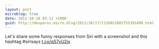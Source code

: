 ```yaml
---
layout: post
microblog: true
date: 2011-10-18 05:13 +1000
guid: http://desparoz.micro.blog/2011/10/17/t126012882755391490.html
---
```

Let's share some funny responses from Siri with a screenshot and this hashtag #sirisays [t.co/qS7vU2ix](http://t.co/qS7vU2ix)

